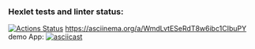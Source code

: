 ### Hexlet tests and linter status:
[![Actions Status](https://github.com/RazdorPaul/java-project-71/actions/workflows/hexlet-check.yml/badge.svg)](https://github.com/RazdorPaul/java-project-71/actions)
https://asciinema.org/a/WmdLvtESeRdT8w6ibc1CIbuPY
demo App:
[![asciicast](https://asciinema.org/a/WmdLvtESeRdT8w6ibc1CIbuPY.svg)](https://asciinema.org/a/WmdLvtESeRdT8w6ibc1CIbuPY)
